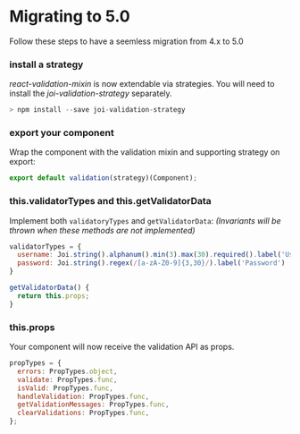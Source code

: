 # Migrating to 5.0

Follow these steps to have a seemless migration from 4.x to 5.0

### install a strategy

_react-validation-mixin_ is now extendable via strategies. You will need to install the _joi-validation-strategy_ separately.

```javascript
> npm install --save joi-validation-strategy
```

### export your component

Wrap the component with the validation mixin and supporting strategy on export:

```javascript
export default validation(strategy)(Component);
```

### this.validatorTypes and this.getValidatorData

Implement both `validatoryTypes` and `getValidatorData`: _(Invariants will be thrown when these methods are not implemented)_

```javascript
validatorTypes = {
  username: Joi.string().alphanum().min(3).max(30).required().label('Username'),
  password: Joi.string().regex(/[a-zA-Z0-9]{3,30}/).label('Password')
}

getValidatorData() {
  return this.props;
}
```

### this.props

Your component will now receive the validation API as props.

```javascript
propTypes = {
  errors: PropTypes.object,
  validate: PropTypes.func,
  isValid: PropTypes.func,
  handleValidation: PropTypes.func,
  getValidationMessages: PropTypes.func,
  clearValidations: PropTypes.func,
};
```
